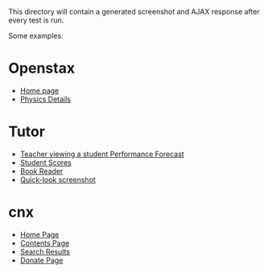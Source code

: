 This directory will contain a generated screenshot and AJAX response after every test is run.

Some examples:

# Openstax

- [Home page](./openstax.org.md)
- [Physics Details](./openstax.org_details_books_university-physics-volume-1.md)


# Tutor

- [Teacher viewing a student Performance Forecast](./tutor-{env}.openstax.org_courses_{courseId}_t_guide_student_{roleId}.md)
- [Student Scores](./tutor-{env}.openstax.org_courses_{courseId}_t_scores.md)
- [Book Reader](./tutor-{env}.openstax.org_books_{bookId}_section_{bookSection}.md)
- [Quick-look screenshot](./tutor-{env}.openstax.org_courses_{courseId}_t_calendar_months_{date}_plans_{planId}.md)


# cnx

- [Home Page](./cnx.org.md)
- [Contents Page](./cnx.org_contents_{uuid}.md)
- [Search Results](./cnx.org_search%3Fq={searchText}.md)
- [Donate Page](./cnx.org_donate.md)
